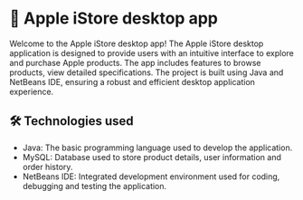 # 🍏 Apple iStore desktop app #
Welcome to the Apple iStore desktop app! The Apple iStore desktop application is designed to provide users with an intuitive interface to explore and purchase Apple products. The app includes features to browse products, view detailed specifications. The project is built using Java and NetBeans IDE, ensuring a robust and efficient desktop application experience.



## 🛠️ Technologies used ##
- Java: The basic programming language used to develop the application.
- MySQL: Database used to store product details, user information and order history.
- NetBeans IDE: Integrated development environment used for coding, debugging and testing the application.
